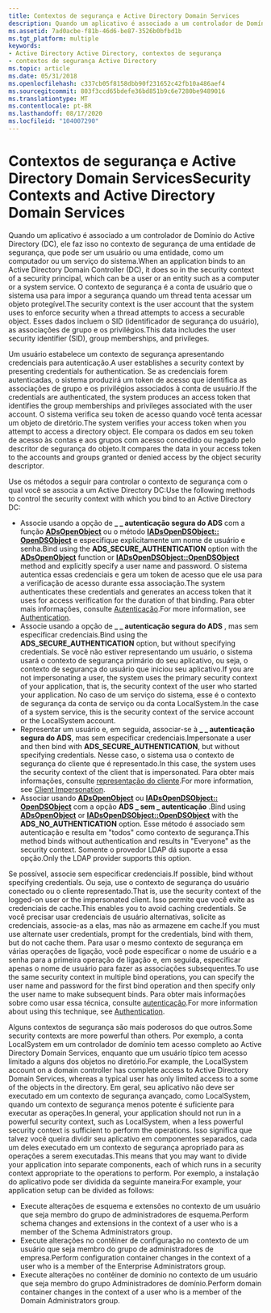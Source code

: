 ```yaml
---
title: Contextos de segurança e Active Directory Domain Services
description: Quando um aplicativo é associado a um controlador de Domínio do Active Directory (DC), ele faz isso no contexto de segurança de uma entidade de segurança, que pode ser um usuário ou uma entidade, como um computador ou um serviço do sistema.
ms.assetid: 7ad0acbe-f81b-46d6-be87-3526b0bfbd1b
ms.tgt_platform: multiple
keywords:
- Active Directory Active Directory, contextos de segurança
- contextos de segurança Active Directory
ms.topic: article
ms.date: 05/31/2018
ms.openlocfilehash: c337cb05f8158dbb90f231652c42fb10a486aef4
ms.sourcegitcommit: 803f3ccd65bdefe36bd851b9c6e7280be9489016
ms.translationtype: MT
ms.contentlocale: pt-BR
ms.lasthandoff: 08/17/2020
ms.locfileid: "104007290"
---
```

# <a name="security-contexts-and-active-directory-domain-services"></a><span data-ttu-id="7f9be-105">Contextos de segurança e Active Directory Domain Services</span><span class="sxs-lookup"><span data-stu-id="7f9be-105">Security Contexts and Active Directory Domain Services</span></span>

<span data-ttu-id="7f9be-106">Quando um aplicativo é associado a um controlador de Domínio do Active Directory (DC), ele faz isso no contexto de segurança de uma entidade de segurança, que pode ser um usuário ou uma entidade, como um computador ou um serviço do sistema.</span><span class="sxs-lookup"><span data-stu-id="7f9be-106">When an application binds to an Active Directory Domain Controller (DC), it does so in the security context of a security principal, which can be a user or an entity such as a computer or a system service.</span></span> <span data-ttu-id="7f9be-107">O contexto de segurança é a conta de usuário que o sistema usa para impor a segurança quando um thread tenta acessar um objeto protegível.</span><span class="sxs-lookup"><span data-stu-id="7f9be-107">The security context is the user account that the system uses to enforce security when a thread attempts to access a securable object.</span></span> <span data-ttu-id="7f9be-108">Esses dados incluem o SID (identificador de segurança do usuário), as associações de grupo e os privilégios.</span><span class="sxs-lookup"><span data-stu-id="7f9be-108">This data includes the user security identifier (SID), group memberships, and privileges.</span></span>

<span data-ttu-id="7f9be-109">Um usuário estabelece um contexto de segurança apresentando credenciais para autenticação.</span><span class="sxs-lookup"><span data-stu-id="7f9be-109">A user establishes a security context by presenting credentials for authentication.</span></span> <span data-ttu-id="7f9be-110">Se as credenciais forem autenticadas, o sistema produzirá um token de acesso que identifica as associações de grupo e os privilégios associados à conta de usuário.</span><span class="sxs-lookup"><span data-stu-id="7f9be-110">If the credentials are authenticated, the system produces an access token that identifies the group memberships and privileges associated with the user account.</span></span> <span data-ttu-id="7f9be-111">O sistema verifica seu token de acesso quando você tenta acessar um objeto de diretório.</span><span class="sxs-lookup"><span data-stu-id="7f9be-111">The system verifies your access token when you attempt to access a directory object.</span></span> <span data-ttu-id="7f9be-112">Ele compara os dados em seu token de acesso às contas e aos grupos com acesso concedido ou negado pelo descritor de segurança do objeto.</span><span class="sxs-lookup"><span data-stu-id="7f9be-112">It compares the data in your access token to the accounts and groups granted or denied access by the object security descriptor.</span></span>

<span data-ttu-id="7f9be-113">Use os métodos a seguir para controlar o contexto de segurança com o qual você se associa a um Active Directory DC:</span><span class="sxs-lookup"><span data-stu-id="7f9be-113">Use the following methods to control the security context with which you bind to an Active Directory DC:</span></span>

-   <span data-ttu-id="7f9be-114">Associe usando a opção de **\_ \_ autenticação segura do ADS** com a função [**ADsOpenObject**](/windows/desktop/api/adshlp/nf-adshlp-adsopenobject) ou o método [**IADsOpenDSObject:: OpenDSObject**](/windows/desktop/api/iads/nf-iads-iadsopendsobject-opendsobject) e especifique explicitamente um nome de usuário e senha.</span><span class="sxs-lookup"><span data-stu-id="7f9be-114">Bind using the **ADS\_SECURE\_AUTHENTICATION** option with the [**ADsOpenObject**](/windows/desktop/api/adshlp/nf-adshlp-adsopenobject) function or [**IADsOpenDSObject::OpenDSObject**](/windows/desktop/api/iads/nf-iads-iadsopendsobject-opendsobject) method and explicitly specify a user name and password.</span></span> <span data-ttu-id="7f9be-115">O sistema autentica essas credenciais e gera um token de acesso que ele usa para a verificação de acesso durante essa associação.</span><span class="sxs-lookup"><span data-stu-id="7f9be-115">The system authenticates these credentials and generates an access token that it uses for access verification for the duration of that binding.</span></span> <span data-ttu-id="7f9be-116">Para obter mais informações, consulte [Autenticação](authentication.md).</span><span class="sxs-lookup"><span data-stu-id="7f9be-116">For more information, see [Authentication](authentication.md).</span></span>
-   <span data-ttu-id="7f9be-117">Associe usando a opção de **\_ \_ autenticação segura do ADS** , mas sem especificar credenciais.</span><span class="sxs-lookup"><span data-stu-id="7f9be-117">Bind using the **ADS\_SECURE\_AUTHENTICATION** option, but without specifying credentials.</span></span> <span data-ttu-id="7f9be-118">Se você não estiver representando um usuário, o sistema usará o contexto de segurança primário do seu aplicativo, ou seja, o contexto de segurança do usuário que iniciou seu aplicativo.</span><span class="sxs-lookup"><span data-stu-id="7f9be-118">If you are not impersonating a user, the system uses the primary security context of your application, that is, the security context of the user who started your application.</span></span> <span data-ttu-id="7f9be-119">No caso de um serviço do sistema, esse é o contexto de segurança da conta de serviço ou da conta LocalSystem.</span><span class="sxs-lookup"><span data-stu-id="7f9be-119">In the case of a system service, this is the security context of the service account or the LocalSystem account.</span></span>
-   <span data-ttu-id="7f9be-120">Representar um usuário e, em seguida, associar-se à **\_ \_ autenticação segura do ADS**, mas sem especificar credenciais.</span><span class="sxs-lookup"><span data-stu-id="7f9be-120">Impersonate a user and then bind with **ADS\_SECURE\_AUTHENTICATION**, but without specifying credentials.</span></span> <span data-ttu-id="7f9be-121">Nesse caso, o sistema usa o contexto de segurança do cliente que é representado.</span><span class="sxs-lookup"><span data-stu-id="7f9be-121">In this case, the system uses the security context of the client that is impersonated.</span></span> <span data-ttu-id="7f9be-122">Para obter mais informações, consulte [representação do cliente](/windows/desktop/SecAuthZ/client-impersonation).</span><span class="sxs-lookup"><span data-stu-id="7f9be-122">For more information, see [Client Impersonation](/windows/desktop/SecAuthZ/client-impersonation).</span></span>
-   <span data-ttu-id="7f9be-123">Associar usando [**ADsOpenObject**](/windows/desktop/api/adshlp/nf-adshlp-adsopenobject) ou [**IADsOpenDSObject:: OpenDSObject**](/windows/desktop/api/iads/nf-iads-iadsopendsobject-opendsobject) com a opção **ADS \_ sem \_ autenticação** .</span><span class="sxs-lookup"><span data-stu-id="7f9be-123">Bind using [**ADsOpenObject**](/windows/desktop/api/adshlp/nf-adshlp-adsopenobject) or [**IADsOpenDSObject::OpenDSObject**](/windows/desktop/api/iads/nf-iads-iadsopendsobject-opendsobject) with the **ADS\_NO\_AUTHENTICATION** option.</span></span> <span data-ttu-id="7f9be-124">Esse método é associado sem autenticação e resulta em "todos" como contexto de segurança.</span><span class="sxs-lookup"><span data-stu-id="7f9be-124">This method binds without authentication and results in "Everyone" as the security context.</span></span> <span data-ttu-id="7f9be-125">Somente o provedor LDAP dá suporte a essa opção.</span><span class="sxs-lookup"><span data-stu-id="7f9be-125">Only the LDAP provider supports this option.</span></span>

<span data-ttu-id="7f9be-126">Se possível, associe sem especificar credenciais.</span><span class="sxs-lookup"><span data-stu-id="7f9be-126">If possible, bind without specifying credentials.</span></span> <span data-ttu-id="7f9be-127">Ou seja, use o contexto de segurança do usuário conectado ou o cliente representado.</span><span class="sxs-lookup"><span data-stu-id="7f9be-127">That is, use the security context of the logged-on user or the impersonated client.</span></span> <span data-ttu-id="7f9be-128">Isso permite que você evite as credenciais de cache.</span><span class="sxs-lookup"><span data-stu-id="7f9be-128">This enables you to avoid caching credentials.</span></span> <span data-ttu-id="7f9be-129">Se você precisar usar credenciais de usuário alternativas, solicite as credenciais, associe-as a elas, mas não as armazene em cache.</span><span class="sxs-lookup"><span data-stu-id="7f9be-129">If you must use alternate user credentials, prompt for the credentials, bind with them, but do not cache them.</span></span> <span data-ttu-id="7f9be-130">Para usar o mesmo contexto de segurança em várias operações de ligação, você pode especificar o nome de usuário e a senha para a primeira operação de ligação e, em seguida, especificar apenas o nome de usuário para fazer as associações subsequentes.</span><span class="sxs-lookup"><span data-stu-id="7f9be-130">To use the same security context in multiple bind operations, you can specify the user name and password for the first bind operation and then specify only the user name to make subsequent binds.</span></span> <span data-ttu-id="7f9be-131">Para obter mais informações sobre como usar essa técnica, consulte [autenticação](authentication.md).</span><span class="sxs-lookup"><span data-stu-id="7f9be-131">For more information about using this technique, see [Authentication](authentication.md).</span></span>

<span data-ttu-id="7f9be-132">Alguns contextos de segurança são mais poderosos do que outros.</span><span class="sxs-lookup"><span data-stu-id="7f9be-132">Some security contexts are more powerful than others.</span></span> <span data-ttu-id="7f9be-133">Por exemplo, a conta LocalSystem em um controlador de domínio tem acesso completo ao Active Directory Domain Services, enquanto que um usuário típico tem acesso limitado a alguns dos objetos no diretório.</span><span class="sxs-lookup"><span data-stu-id="7f9be-133">For example, the LocalSystem account on a domain controller has complete access to Active Directory Domain Services, whereas a typical user has only limited access to a some of the objects in the directory.</span></span> <span data-ttu-id="7f9be-134">Em geral, seu aplicativo não deve ser executado em um contexto de segurança avançado, como LocalSystem, quando um contexto de segurança menos potente é suficiente para executar as operações.</span><span class="sxs-lookup"><span data-stu-id="7f9be-134">In general, your application should not run in a powerful security context, such as LocalSystem, when a less powerful security context is sufficient to perform the operations.</span></span> <span data-ttu-id="7f9be-135">Isso significa que talvez você queira dividir seu aplicativo em componentes separados, cada um deles executado em um contexto de segurança apropriado para as operações a serem executadas.</span><span class="sxs-lookup"><span data-stu-id="7f9be-135">This means that you may want to divide your application into separate components, each of which runs in a security context appropriate to the operations to perform.</span></span> <span data-ttu-id="7f9be-136">Por exemplo, a instalação do aplicativo pode ser dividida da seguinte maneira:</span><span class="sxs-lookup"><span data-stu-id="7f9be-136">For example, your application setup can be divided as follows:</span></span>

-   <span data-ttu-id="7f9be-137">Execute alterações de esquema e extensões no contexto de um usuário que seja membro do grupo de administradores de esquema.</span><span class="sxs-lookup"><span data-stu-id="7f9be-137">Perform schema changes and extensions in the context of a user who is a member of the Schema Administrators group.</span></span>
-   <span data-ttu-id="7f9be-138">Execute alterações no contêiner de configuração no contexto de um usuário que seja membro do grupo de administradores de empresa.</span><span class="sxs-lookup"><span data-stu-id="7f9be-138">Perform configuration container changes in the context of a user who is a member of the Enterprise Administrators group.</span></span>
-   <span data-ttu-id="7f9be-139">Execute alterações no contêiner de domínio no contexto de um usuário que seja membro do grupo Administradores de domínio.</span><span class="sxs-lookup"><span data-stu-id="7f9be-139">Perform domain container changes in the context of a user who is a member of the Domain Administrators group.</span></span>

 

 